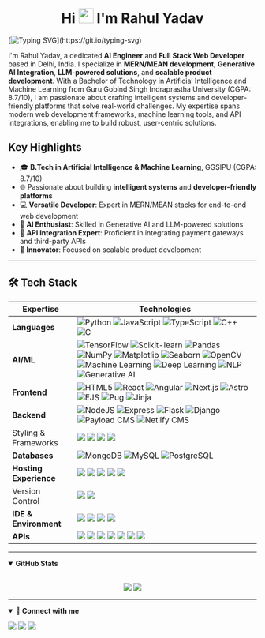 <h1 align="center">Hi <img src="https://media.giphy.com/media/hvRJCLFzcasrR4ia7z/giphy.gif" width="30px"> I'm Rahul Yadav</h1>

[![Typing SVG](https://readme-typing-svg.herokuapp.com?font=Fira+Code&size=30&pause=1000&color=00C3FF&center=true&vCenter=true&width=1100&lines=AI/ML+Engineer;Full+Stack+Developer;Generative+AI+Integrator;NLP+Enthusiast;)](https://git.io/typing-svg)

I'm Rahul Yadav, a dedicated **AI Engineer** and **Full Stack Web Developer** based in Delhi, India. I specialize in **MERN/MEAN development**, **Generative AI Integration**, **LLM-powered solutions**, and **scalable product development**. With a Bachelor of Technology in Artificial Intelligence and Machine Learning from Guru Gobind Singh Indraprastha University (CGPA: 8.7/10), I am passionate about crafting intelligent systems and developer-friendly platforms that solve real-world challenges. My expertise spans modern web development frameworks, machine learning tools, and API integrations, enabling me to build robust, user-centric solutions.

## Key Highlights
- 🎓 **B.Tech in Artificial Intelligence & Machine Learning**, GGSIPU (CGPA: 8.7/10)
- 🌐 Passionate about building **intelligent systems** and **developer-friendly platforms**
- 💻 **Versatile Developer**: Expert in MERN/MEAN stacks for end-to-end web development
- 🤖 **AI Enthusiast**: Skilled in Generative AI and LLM-powered solutions
- 🔗 **API Integration Expert**: Proficient in integrating payment gateways and third-party APIs
- 🚀 **Innovator**: Focused on scalable product development

---

## 🛠️ Tech Stack

| **Expertise** | **Technologies** |
|---------------|------------------|
| **Languages** | ![Python](https://img.shields.io/badge/python-3670A0?style=for-the-badge&logo=python&logoColor=ffdd54) ![JavaScript](https://img.shields.io/badge/javascript-%23323330.svg?style=for-the-badge&logo=javascript&logoColor=%23F7DF1E) ![TypeScript](https://img.shields.io/badge/typescript-007ACC?style=for-the-badge&logo=typescript&logoColor=white) ![C++](https://img.shields.io/badge/c++-00599C?style=for-the-badge&logo=c%2B%2B&logoColor=white) ![C](https://img.shields.io/badge/c-%2300599C.svg?style=for-the-badge&logo=c&logoColor=white) |
| **AI/ML** | ![TensorFlow](https://img.shields.io/badge/TensorFlow-FF6F00?style=for-the-badge&logo=tensorflow&logoColor=white) ![Scikit-learn](https://img.shields.io/badge/Scikit--learn-000000?style=for-the-badge&logo=scikit-learn&logoColor=white) ![Pandas](https://img.shields.io/badge/pandas-150458?style=for-the-badge&logo=pandas&logoColor=white) ![NumPy](https://img.shields.io/badge/numpy-013243?style=for-the-badge&logo=numpy&logoColor=white) ![Matplotlib](https://img.shields.io/badge/Matplotlib-11557c?style=for-the-badge&logo=plotly&logoColor=white) ![Seaborn](https://img.shields.io/badge/Seaborn-2E86C1?style=for-the-badge&logo=plotly&logoColor=white) ![OpenCV](https://img.shields.io/badge/OpenCV-27338e?style=for-the-badge&logo=opencv&logoColor=white) ![Machine Learning](https://img.shields.io/badge/Machine%20Learning-102230?style=for-the-badge&logo=ml&logoColor=white) ![Deep Learning](https://img.shields.io/badge/Deep%20Learning-0A0A23?style=for-the-badge&logo=deeplearning&logoColor=white) ![NLP](https://img.shields.io/badge/NLP-5E5E5E?style=for-the-badge&logo=nlp&logoColor=white) ![Generative AI](https://img.shields.io/badge/Generative%20AI-8000FF?style=for-the-badge&logo=openai&logoColor=white) |
| **Frontend** | ![HTML5](https://img.shields.io/badge/HTML5-E34F26?style=for-the-badge&logo=html5&logoColor=white) ![React](https://img.shields.io/badge/react-%2320232a.svg?style=for-the-badge&logo=react&logoColor=%2361DAFB) ![Angular](https://img.shields.io/badge/Angular-DD0031?style=for-the-badge&logo=angular&logoColor=white) ![Next.js](https://img.shields.io/badge/Next.js-black?style=for-the-badge&logo=next.js) ![Astro](https://img.shields.io/badge/Astro-0C1222?style=for-the-badge&logo=astro&logoColor=FDFDFE) ![EJS](https://img.shields.io/badge/EJS-8BC34A?style=for-the-badge&logo=ejs&logoColor=white) ![Pug](https://img.shields.io/badge/Pug-A86454?style=for-the-badge&logo=pug&logoColor=white) ![Jinja](https://img.shields.io/badge/Jinja-B41717?style=for-the-badge&logo=jinja&logoColor=white) |
| **Backend** | ![NodeJS](https://img.shields.io/badge/node.js-6DA55F?style=for-the-badge&logo=node.js&logoColor=white) ![Express](https://img.shields.io/badge/express.js-%23404d59.svg?style=for-the-badge&logo=express&logoColor=%2361DAFB) ![Flask](https://img.shields.io/badge/flask-%23000.svg?style=for-the-badge&logo=flask&logoColor=white) ![Django](https://img.shields.io/badge/django-%23092E20.svg?style=for-the-badge&logo=django&logoColor=white) ![Payload CMS](https://img.shields.io/badge/Payload%20CMS-000000?style=for-the-badge&logo=payloadcms&logoColor=white) ![Netlify CMS](https://img.shields.io/badge/Netlify%20CMS-00C7B7?style=for-the-badge&logo=netlify&logoColor=white) |
| Styling & Frameworks | <img src="https://img.shields.io/badge/CSS3-1572B6?style=for-the-badge&logo=css3&logoColor=white" /> <img src="https://img.shields.io/badge/Tailwind_CSS-38B2AC?style=for-the-badge&logo=tailwind-css&logoColor=white"/> <img src="https://img.shields.io/badge/Bootstrap-563D7C?style=for-the-badge&logo=bootstrap&logoColor=white" /> <img src="https://img.shields.io/badge/Semantic--UI-CC6699?style=for-the-badge&logo=semantic-ui&logoColor=white" /> |
| **Databases** | ![MongoDB](https://img.shields.io/badge/MongoDB-%234ea94b.svg?style=for-the-badge&logo=mongodb&logoColor=white) ![MySQL](https://img.shields.io/badge/mysql-005C84?style=for-the-badge&logo=mysql&logoColor=white) ![PostgreSQL](https://img.shields.io/badge/postgresql-316192?style=for-the-badge&logo=postgresql&logoColor=white) |
| **Hosting Experience** | <img src="https://img.shields.io/badge/Vercel-000000?style=for-the-badge&logo=vercel&logoColor=white"/> <img src="https://img.shields.io/badge/Netlify-00C7B7?style=for-the-badge&logo=netlify&logoColor=white"/> <img src="https://img.shields.io/badge/Render-46E3B7?style=for-the-badge&logo=render&logoColor=white"/> <img src="https://img.shields.io/badge/Hostinger-673DE6?style=for-the-badge&logo=hostinger&logoColor=white"/> <img src="https://img.shields.io/badge/Heroku-430098?style=for-the-badge&logo=heroku&logoColor=white"/> |
| Version Control | <img src="https://img.shields.io/badge/GIT-E44C30?style=for-the-badge&logo=git&logoColor=white"/> <a href="https://github.com/RY-RahulYadav"><img src="https://img.shields.io/badge/GitHub-000000?style=for-the-badge&logo=github&logoColor=white"/></a>  |
| **IDE & Environment** | <img src="https://img.shields.io/badge/VSCode-0078D4?style=for-the-badge&logo=visual%20studio%20code&logoColor=white" /> <img src="https://img.shields.io/badge/JupyterNotebook-F37626?style=for-the-badge&logo=jupyter&logoColor=white" /> <img src="https://img.shields.io/badge/Replit-F26207?style=for-the-badge&logo=replit&logoColor=white" /> <img src="https://img.shields.io/badge/Cursor-000000?style=for-the-badge&logo=cursor&logoColor=white" /> |
| **APIs** | <img src="https://img.shields.io/badge/REST%20API%20Creation-005571?style=for-the-badge&logo=fastapi&logoColor=white" /> <img src="https://img.shields.io/badge/Third--Party%20Integrations-444444?style=for-the-badge&logo=puzzle&logoColor=white" /> <img src="https://img.shields.io/badge/Razorpay-0C86EE?style=for-the-badge&logo=razorpay&logoColor=white" /> <img src="https://img.shields.io/badge/PhonePe-5F259F?style=for-the-badge&logo=phonepe&logoColor=white" /> <img src="https://img.shields.io/badge/Gemini%20API-4285F4?style=for-the-badge&logo=google&logoColor=white" /> <img src="https://img.shields.io/badge/OpenAI-3333FF?style=for-the-badge&logo=OpenAI&logoColor=white" /> <img src="https://img.shields.io/badge/Postman-FF6C37?style=for-the-badge&logo=Postman&logoColor=white" /> |


---

<details open>
 <summary><b>GitHub Stats</b></summary>
<br>
<p align="center">
  <img src="https://github-readme-stats.vercel.app/api?username=RY-RahulYadav&show_icons=true&line_height=40&theme=dark">
  <img src="https://github-readme-stats.vercel.app/api/top-langs/?username=RY-RahulYadav&hide=css,shell&theme=dark">
</p>
</details>



---
<details open>
<summary>🤝 <b>Connect with me</b></summary>

<p align="center">
  
[<img src="https://img.shields.io/badge/Email-ry.rahul036@gmail.com-blue.svg?&style=for-the-badge&logo=gmail&logoColor=white" />](mailto:ry.rahul036@gmail.com)
[<img src="https://img.shields.io/badge/GitHub-RY--RahulYadav-181717.svg?&style=for-the-badge&logo=github&logoColor=white" />](https://github.com/RY-RahulYadav)
[<img src="https://img.shields.io/badge/LinkedIn-Rahul%20Yadav-0A66C2.svg?&style=for-the-badge&logo=linkedin&logoColor=white" />](https://www.linkedin.com/in/rahul-yadav-ry/)
</p>
</details>


